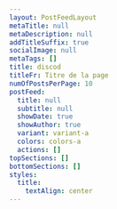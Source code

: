```yaml
---
layout: PostFeedLayout
metaTitle: null
metaDescription: null
addTitleSuffix: true
socialImage: null
metaTags: []
title: discod
titleFr: Titre de la page
numOfPostsPerPage: 10
postFeed:
  title: null
  subtitle: null
  showDate: true
  showAuthor: true
  variant: variant-a
  colors: colors-a
  actions: []
topSections: []
bottomSections: []
styles:
  title:
    textAlign: center
---
```

